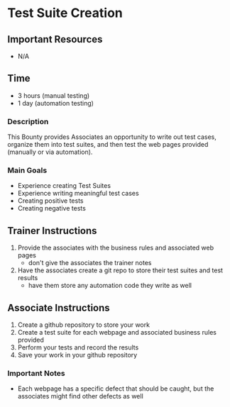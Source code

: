 # Test Suite Creation

## Important Resources
- N/A

## Time
- 3 hours (manual testing)
- 1 day (automation testing)

### Description
This Bounty provides Associates an opportunity to write out test cases, organize them into test suites, and then test the web pages provided (manually or via automation).

### Main Goals
- Experience creating Test Suites
- Experience writing meaningful test cases
- Creating positive tests
- Creating negative tests

## Trainer Instructions
1. Provide the associates with the business rules and associated web pages
    - don't give the associates the trainer notes
2. Have the associates create a git repo to store their test suites and test results
    - have them store any automation code they write as well

## Associate Instructions
1. Create a github repository to store your work
2. Create a test suite for each webpage and associated business rules provided
3. Perform your tests and record the results
4. Save your work in your github repository

### Important Notes
- Each webpage has a specific defect that should be caught, but the associates might find other defects as well



